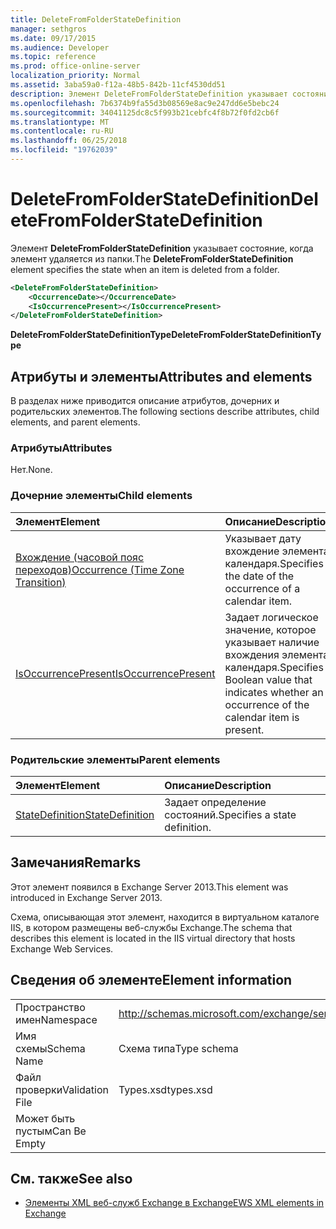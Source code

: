```yaml
---
title: DeleteFromFolderStateDefinition
manager: sethgros
ms.date: 09/17/2015
ms.audience: Developer
ms.topic: reference
ms.prod: office-online-server
localization_priority: Normal
ms.assetid: 3aba59a0-f12a-48b5-842b-11cf4530dd51
description: Элемент DeleteFromFolderStateDefinition указывает состояние, когда элемент удаляется из папки.
ms.openlocfilehash: 7b6374b9fa55d3b08569e8ac9e247dd6e5bebc24
ms.sourcegitcommit: 34041125dc8c5f993b21cebfc4f8b72f0fd2cb6f
ms.translationtype: MT
ms.contentlocale: ru-RU
ms.lasthandoff: 06/25/2018
ms.locfileid: "19762039"
---
```

# <a name="deletefromfolderstatedefinition"></a><span data-ttu-id="7953c-103">DeleteFromFolderStateDefinition</span><span class="sxs-lookup"><span data-stu-id="7953c-103">DeleteFromFolderStateDefinition</span></span>

<span data-ttu-id="7953c-104">Элемент **DeleteFromFolderStateDefinition** указывает состояние, когда элемент удаляется из папки.</span><span class="sxs-lookup"><span data-stu-id="7953c-104">The **DeleteFromFolderStateDefinition** element specifies the state when an item is deleted from a folder.</span></span> 
  
```XML
<DeleteFromFolderStateDefinition>
    <OccurrenceDate></OccurrenceDate>
    <IsOccurrencePresent></IsOccurrencePresent>
</DeleteFromFolderStateDefinition>
```

 <span data-ttu-id="7953c-105">**DeleteFromFolderStateDefinitionType**</span><span class="sxs-lookup"><span data-stu-id="7953c-105">**DeleteFromFolderStateDefinitionType**</span></span>
## <a name="attributes-and-elements"></a><span data-ttu-id="7953c-106">Атрибуты и элементы</span><span class="sxs-lookup"><span data-stu-id="7953c-106">Attributes and elements</span></span>

<span data-ttu-id="7953c-107">В разделах ниже приводится описание атрибутов, дочерних и родительских элементов.</span><span class="sxs-lookup"><span data-stu-id="7953c-107">The following sections describe attributes, child elements, and parent elements.</span></span>
  
### <a name="attributes"></a><span data-ttu-id="7953c-108">Атрибуты</span><span class="sxs-lookup"><span data-stu-id="7953c-108">Attributes</span></span>

<span data-ttu-id="7953c-109">Нет.</span><span class="sxs-lookup"><span data-stu-id="7953c-109">None.</span></span>
  
### <a name="child-elements"></a><span data-ttu-id="7953c-110">Дочерние элементы</span><span class="sxs-lookup"><span data-stu-id="7953c-110">Child elements</span></span>

|<span data-ttu-id="7953c-111">**Элемент**</span><span class="sxs-lookup"><span data-stu-id="7953c-111">**Element**</span></span>|<span data-ttu-id="7953c-112">**Описание**</span><span class="sxs-lookup"><span data-stu-id="7953c-112">**Description**</span></span>|
|:-----|:-----|
|[<span data-ttu-id="7953c-113">Вхождение (часовой пояс переходов)</span><span class="sxs-lookup"><span data-stu-id="7953c-113">Occurrence (Time Zone Transition)</span></span>](occurrence-time-zone-transition.md) <br/> |<span data-ttu-id="7953c-114">Указывает дату вхождение элемента календаря.</span><span class="sxs-lookup"><span data-stu-id="7953c-114">Specifies the date of the occurrence of a calendar item.</span></span>  <br/> |
|[<span data-ttu-id="7953c-115">IsOccurrencePresent</span><span class="sxs-lookup"><span data-stu-id="7953c-115">IsOccurrencePresent</span></span>](isoccurrencepresent.md) <br/> |<span data-ttu-id="7953c-116">Задает логическое значение, которое указывает наличие вхождения элемента календаря.</span><span class="sxs-lookup"><span data-stu-id="7953c-116">Specifies a Boolean value that indicates whether an occurrence of the calendar item is present.</span></span>  <br/> |
   
### <a name="parent-elements"></a><span data-ttu-id="7953c-117">Родительские элементы</span><span class="sxs-lookup"><span data-stu-id="7953c-117">Parent elements</span></span>

|<span data-ttu-id="7953c-118">**Элемент**</span><span class="sxs-lookup"><span data-stu-id="7953c-118">**Element**</span></span>|<span data-ttu-id="7953c-119">**Описание**</span><span class="sxs-lookup"><span data-stu-id="7953c-119">**Description**</span></span>|
|:-----|:-----|
|[<span data-ttu-id="7953c-120">StateDefinition</span><span class="sxs-lookup"><span data-stu-id="7953c-120">StateDefinition</span></span>](statedefinition.md) <br/> |<span data-ttu-id="7953c-121">Задает определение состояний.</span><span class="sxs-lookup"><span data-stu-id="7953c-121">Specifies a state definition.</span></span>  <br/> |
   
## <a name="remarks"></a><span data-ttu-id="7953c-122">Замечания</span><span class="sxs-lookup"><span data-stu-id="7953c-122">Remarks</span></span>

<span data-ttu-id="7953c-123">Этот элемент появился в Exchange Server 2013.</span><span class="sxs-lookup"><span data-stu-id="7953c-123">This element was introduced in Exchange Server 2013.</span></span>
  
<span data-ttu-id="7953c-124">Схема, описывающая этот элемент, находится в виртуальном каталоге IIS, в котором размещены веб-службы Exchange.</span><span class="sxs-lookup"><span data-stu-id="7953c-124">The schema that describes this element is located in the IIS virtual directory that hosts Exchange Web Services.</span></span>
  
## <a name="element-information"></a><span data-ttu-id="7953c-125">Сведения об элементе</span><span class="sxs-lookup"><span data-stu-id="7953c-125">Element information</span></span>

|||
|:-----|:-----|
|<span data-ttu-id="7953c-126">Пространство имен</span><span class="sxs-lookup"><span data-stu-id="7953c-126">Namespace</span></span>  <br/> |http://schemas.microsoft.com/exchange/services/2006/types  <br/> |
|<span data-ttu-id="7953c-127">Имя схемы</span><span class="sxs-lookup"><span data-stu-id="7953c-127">Schema Name</span></span>  <br/> |<span data-ttu-id="7953c-128">Схема типа</span><span class="sxs-lookup"><span data-stu-id="7953c-128">Type schema</span></span>  <br/> |
|<span data-ttu-id="7953c-129">Файл проверки</span><span class="sxs-lookup"><span data-stu-id="7953c-129">Validation File</span></span>  <br/> |<span data-ttu-id="7953c-130">Types.xsd</span><span class="sxs-lookup"><span data-stu-id="7953c-130">types.xsd</span></span>  <br/> |
|<span data-ttu-id="7953c-131">Может быть пустым</span><span class="sxs-lookup"><span data-stu-id="7953c-131">Can Be Empty</span></span>  <br/> ||
   
## <a name="see-also"></a><span data-ttu-id="7953c-132">См. также</span><span class="sxs-lookup"><span data-stu-id="7953c-132">See also</span></span>

- [<span data-ttu-id="7953c-133">Элементы XML веб-служб Exchange в Exchange</span><span class="sxs-lookup"><span data-stu-id="7953c-133">EWS XML elements in Exchange</span></span>](ews-xml-elements-in-exchange.md)

